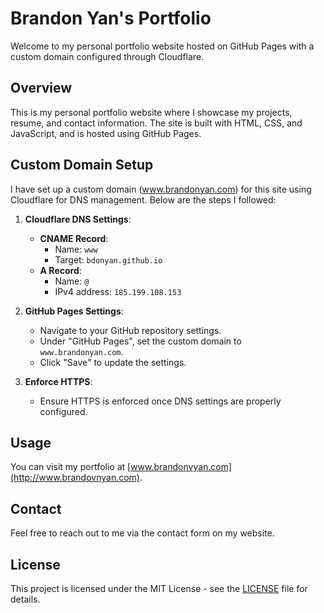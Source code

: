 # Brandon Yan's Portfolio

Welcome to my personal portfolio website hosted on GitHub Pages with a custom domain configured through Cloudflare.

## Overview

This is my personal portfolio website where I showcase my projects, resume, and contact information. The site is built with HTML, CSS, and JavaScript, and is hosted using GitHub Pages.

## Custom Domain Setup

I have set up a custom domain (www.brandonyan.com) for this site using Cloudflare for DNS management. Below are the steps I followed:

1. **Cloudflare DNS Settings**:
   - **CNAME Record**: 
     - Name: `www`
     - Target: `bdonyan.github.io`
   - **A Record**:
     - Name: `@`
     - IPv4 address: `185.199.108.153`

2. **GitHub Pages Settings**:
   - Navigate to your GitHub repository settings.
   - Under "GitHub Pages", set the custom domain to `www.brandonyan.com`.
   - Click "Save" to update the settings.

3. **Enforce HTTPS**:
   - Ensure HTTPS is enforced once DNS settings are properly configured.

## Usage

You can visit my portfolio at [www.brandonvyan.com](http://www.brandovnyan.com).

## Contact

Feel free to reach out to me via the contact form on my website.

## License

This project is licensed under the MIT License - see the [LICENSE](LICENSE) file for details.
